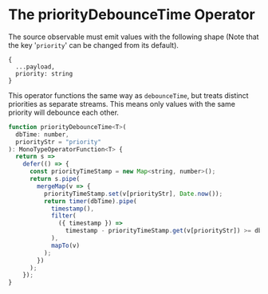 # The priorityDebounceTime Operator

The source observable must emit values with the following shape
(Note that the key '`priority`' can be changed from its default).

```
{
  ...payload,
  priority: string
}
```

This operator functions the same way as `debounceTime`, but treats distinct priorities as separate streams. This means only values with the same priority will debounce each other.

``` JavaScript
function priorityDebounceTime<T>(
  dbTime: number,
  priorityStr = "priority"
): MonoTypeOperatorFunction<T> {
  return s =>
    defer(() => {
      const priorityTimeStamp = new Map<string, number>();
      return s.pipe(
        mergeMap(v => {
          priorityTimeStamp.set(v[priorityStr], Date.now());
          return timer(dbTime).pipe(
            timestamp(),
            filter(
              ({ timestamp }) =>
                timestamp - priorityTimeStamp.get(v[priorityStr]) >= dbTime
            ),
            mapTo(v)
          );
        })
      );
    });
}
```
